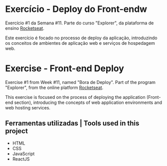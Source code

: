 # Exercício - Deploy do Front-endw

Exercício #1 da Semana #11. Parte do curso "Explorer", da plataforma de ensino [Rocketseat](https://rocketseat.com.br/).

Este exercício é focado no processo de deploy da aplicação,
introduzindo os conceitos de ambientes de aplicação web e serviços de hospedagem web.

# Exercise - Front-end Deploy

Exercise #1 from Week #11, named "Bora de Deploy". Part of the program "Explorer", from the online platform [Rocketseat](https://rocketseat.com.br/).

This exercise is focused on the process of deploying the application (Front-end section),
introducing the concepts of web application environments and web hosting services.


## Ferramentas utilizadas | Tools used in this project

- HTML
- CSS
- JavaScript
- ReactJS
